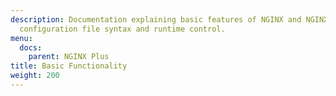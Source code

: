 ```yaml
---
description: Documentation explaining basic features of NGINX and NGINX Plus, including
  configuration file syntax and runtime control.
menu:
  docs:
    parent: NGINX Plus
title: Basic Functionality
weight: 200
---
```

